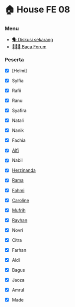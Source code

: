 # 🏠 House FE 08

### Menu

- [🗣 Diskusi sekarang](https://github.com/orgs/instruktur-app/discussions/new) 
- [:family_man_girl_boy: Baca Forum](https://github.com/orgs/instruktur-app/discussions)


### Peserta

- [x] [Helmi]
- [x] Sylfia
- [x] Rafii
- [x] Ranu
- [x] Syafira
- [x] Natali
- [x] Nanik
- [x] Fachia
- [x] [Alfi](https://github.com/orgs/instruktur-app/people/alfianifk)
- [x] Nabil 
- [x] [Herzinanda](https://github.com/orgs/instruktur-app/people/herzinanda)
- [x] [Rama](https://github.com/orgs/instruktur-app/people/ramammurshal)
- [x] [Fahmi](https://github.com/orgs/instruktur-app/people/sugiartofahmi)
- [x] [Caroline](https://github.com/orgs/instruktur-app/people/DillaCarolineK)
- [x] [Mufrih](https://github.com/orgs/instruktur-app/people/MufrihM)
- [x] [Rayhan](https://github.com/orgs/instruktur-app/people/MRayhanm) 
- [x] Novri
- [x] Citra
- [x] Farhan
- [x] Aldi
- [x] Bagus
- [x] Jaoza
- [x] Amrul
- [x] Made


